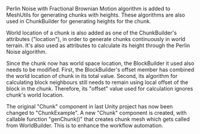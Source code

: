 ﻿Perlin Noise with Fractional Brownian Motion algorithm is added to MeshUtils for generating chunks with heights. These algorithms are also used in ChunkBuilder for generating heights for the chunk.

World location of a chunk is also added as one of the ChunkBuilder's attributes ("location"), in order to generate chunks continuously in world terrain. It's also used as attributes to calculate its height through the Perlin Noise algorithm.

Since the chunk now has world space location, the BlockBuilder it used also needs to be modified. First, the BlockBuilder's offset member has combined the world location of chunk in its total value.
 Second, its algorithm for calculating block neighbours still needs to remain using local offset of the block in the chunk. Therefore, its "offset" value used for calculation ignores chunk's world location.

The original "Chunk" component in last Unity project has now been changed to "ChunkExample".
A new "Chunk" component is created, with callable function "genChunk()" that creates chunk mesh which gets called from WorldBuilder. This is to enhance the workflow automation.